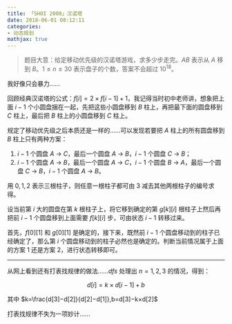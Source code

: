 ```yaml
---
title: 「SHOI 2008」汉诺塔
date: 2018-06-01 08:12:11
categories:
- 动态规划
mathjax: true
---
```


> 题目大意：给定移动优先级的汉诺塔游戏，求多少步走完。$AB$ 表示从 $A$ 移到 $B$。$1≤n≤30$ 表示盘子的个数，答案不会超过 $10^{18}$。

我好像只会暴力……

回顾经典汉诺塔的公式：$f[i] = 2 × f[i-1] + 1$，我记得当时初中老师讲，想象把上面 $i-1$ 个小圆盘捆在一起，先把这些小圆盘移到 $B$ 柱上，再把最下面的圆盘移到 $C$ 柱上，最后把 $B$ 柱上的小圆盘移到 $C$ 柱上。

规定了移动优先级之后本质还是一样的……可以发现若要把 $A$ 柱上的所有圆盘移到 $B$ 柱上只有两种方案：

1. $i-1$ 个圆盘 $A$ → $C$，最后一个圆盘 $A$ → $B$，$i-1$ 个圆盘 $C$ → $B$；
2. $i-1$ 个圆盘 $A$ → $B$，最后一个圆盘 $A$ → $C$，$i-1$ 个圆盘 $B$ → $A$，最后一个圆盘 $C$ → $B$，$i-1$ 个圆盘 $A$ → $B$。

用 $0,1,2$ 表示三根柱子，则任意一根柱子都可由 $3$ 减去其他两根柱子的编号求得。

设当前第 $i$ 大的圆盘在第 $k$ 根柱子上，将它移到确定的第 $g[k][i]$ 根柱子上然后再把前 $i-1$ 个圆盘移到上面需要 $f[k][i]$ 步，可由状态 $i-1$ 转移过来。

首先，$f[0][1]$ 和 $g[0][1]$ 是确定的，接下来，既然前 $i-1$ 个圆盘移动到的柱子已经确定了，那么第 $i$ 个圆盘移动到的柱子必然也是确定的。判断当前情况属于上面的方案 $1$ 还是方案 $2$，进行状态转移即可。

---

从网上看到还有打表找规律的做法……$dfs$ 处理出 $n=1,2,3$ 的情况，得到：

$$d[i]=k×d[i−1]+b$$

其中 $k=\frac{d[3]−d[2]}{d[2]−d[1]},b=d[3]−k×d[2]$

打表找规律不失为一项妙计……
